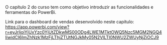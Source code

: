 O capítulo 2 do curso tem como objetivo introduzir as funcionalidades e ferramentas do PowerBi.

Link para o dashboard de vendas desenvolvido neste capítulo: https://app.powerbi.com/view?r=eyJrIjoiYjUxYzc0YjUtZDkwMS00ODg4LWE1MTktOWQ5Nzc5MGM2NGQ4IiwidCI6ImZhNzk1MzFjLThjZTUtNGJkMy05N2VlLTI0NWU2ZWUyNjZiOCJ9
